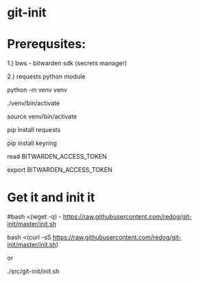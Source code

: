 git-init
========

# Prerequsites:
  1.) bws - bitwarden sdk (secrets manager)
  
  2.) requests python module

python -m venv venv

./venv/bin/activate

source venv/bin/activate

pip install requests

pip install keyring
  
read BITWARDEN_ACCESS_TOKEN

export BITWARDEN_ACCESS_TOKEN

# Get it and init it
#bash <(wget -q) - https://raw.githubusercontent.com/redog/git-init/master/init.sh

bash <(curl -sS https://raw.githubusercontent.com/redog/git-init/master/init.sh)

or

./src/git-init/init.sh
